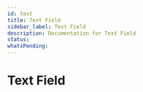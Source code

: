```yaml
---
id: text
title: Text Field
sidebar_label: Text Field
description: Documentation for Text Field
status: 
whatsPending: 
---
```


# Text Field

